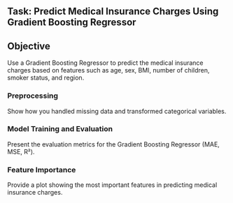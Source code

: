 ## Task: Predict Medical Insurance Charges Using Gradient Boosting Regressor
## Objective 
Use a Gradient Boosting Regressor to predict the medical insurance charges based on features such as age, sex, BMI, number of children, smoker status, and region.
### Preprocessing 
Show how you handled missing data and transformed categorical variables.
### Model Training and Evaluation 
Present the evaluation metrics for the Gradient Boosting Regressor (MAE, MSE, R²).
### Feature Importance 
Provide a plot showing the most important features in predicting medical insurance charges.